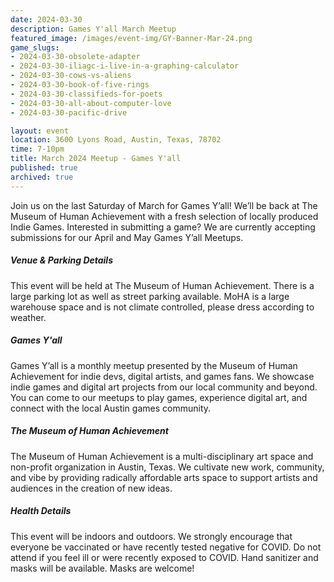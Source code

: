 ```yaml
---
date: 2024-03-30
description: Games Y'all March Meetup
featured_image: /images/event-img/GY-Banner-Mar-24.png
game_slugs:
- 2024-03-30-obsolete-adapter
- 2024-03-30-iliagc-i-live-in-a-graphing-calculator
- 2024-03-30-cows-vs-aliens
- 2024-03-30-book-of-five-rings
- 2024-03-30-classifieds-for-poets
- 2024-03-30-all-about-computer-love
- 2024-03-30-pacific-drive

layout: event
location: 3600 Lyons Road, Austin, Texas, 78702
time: 7-10pm
title: March 2024 Meetup - Games Y'all
published: true
archived: true
---
```


Join us on the last Saturday of March for Games Y’all! We’ll be back at The Museum of Human Achievement with a fresh selection of locally produced Indie Games. Interested in submitting a game? We are currently accepting submissions for our April and May Games Y’all Meetups.
  
##### Venue & Parking Details

This event will be held at The Museum of Human Achievement. There is a large parking lot as well as street parking available. MoHA is a large warehouse space and is not climate controlled, please dress according to weather.

##### Games Y'all

Games Y’all is a monthly meetup presented by the Museum of Human Achievement for indie devs, digital artists, and games fans. We showcase indie games and digital art projects from our local community and beyond. You can come to our meetups to play games, experience digital art, and connect with the local Austin games community.

##### The Museum of Human Achievement

The Museum of Human Achievement is a multi-disciplinary art space and non-profit organization in Austin, Texas. We cultivate new work, community, and vibe by providing radically affordable arts space to support artists and audiences in the creation of new ideas.

##### Health Details

This event will be indoors and outdoors. We strongly encourage that everyone be vaccinated or have recently tested negative for COVID. Do not attend if you feel ill or were recently exposed to COVID. Hand sanitizer and masks will be available. Masks are welcome!
